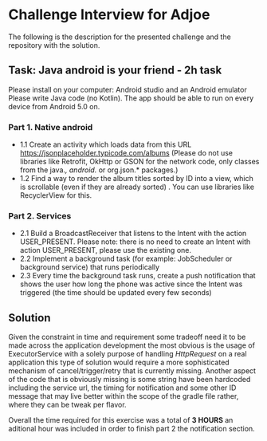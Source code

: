 # Challenge Interview for Adjoe 

The following is the description for the presented challenge and the repository with the solution.

## Task: Java android is your friend - 2h task

Please install on your computer: Android studio and an Android emulator Please write Java code (no Kotlin). The app should be able to run on every device from Android 5.0 on.

### Part 1. Native android

  - 1.1 Create an activity which loads data from this URL https://jsonplaceholder.typicode.com/albums (Please do not use libraries like Retrofit, OkHttp or GSON for the network code, only classes from the java.*, android.* or org.json.* packages.)
  - 1.2 Find a way to render the album titles sorted by ID into a view, which is scrollable (even if they are already sorted) . You can use libraries like RecyclerView for this.

### Part 2. Services
  
  - 2.1 Build a BroadcastReceiver that listens to the Intent with the action USER_PRESENT. Please note: there is no need to create an Intent with action USER_PRESENT, please use the existing one.
  - 2.2 Implement a background task (for example: JobScheduler or background service) that runs periodically
  - 2.3 Every time the background task runs, create a push notification that shows the user how long the phone was active since the Intent was triggered (the time should be updated every few seconds)
  
## Solution

Given the constraint in time and requirement some tradeoff need it to be made across the application development the most obvious is the usage of ExecutorService with a solely purpose of handling *HttpRequest* on a real application this type of solution would require a more sophisticated mechanism of cancel/trigger/retry that is currently missing. Another aspect of the code that is obviously missing is some string have been hardcoded including the service url, the timing for notification and some other ID message that may live better within the scope of the gradle file rather, where they can be tweak per flavor. 

Overall the time required for this exercise was a total of **3 HOURS** an aditional hour was included in order to finish part 2 the notification section.
